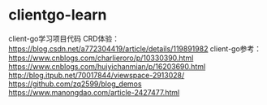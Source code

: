 # clientgo-learn
client-go学习项目代码
CRD体验：
https://blog.csdn.net/a772304419/article/details/119891982
client-go参考：
https://www.cnblogs.com/charlieroro/p/10330390.html
https://www.cnblogs.com/huiyichanmian/p/16203690.html
http://blog.itpub.net/70017844/viewspace-2913028/
https://github.com/zq2599/blog_demos
https://www.manongdao.com/article-2427477.html